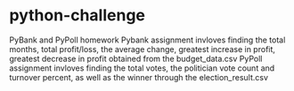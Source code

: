 # python-challenge
PyBank and PyPoll homework
Pybank assignment invloves finding the total months, total profit/loss, the average change, greatest increase in profit, greatest decrease in profit obtained from the budget_data.csv
PyPoll assignment invloves finding the total votes, the politician vote count and turnover percent, as well as the winner through the election_result.csv
